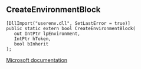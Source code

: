 ## CreateEnvironmentBlock

```
[DllImport("userenv.dll", SetLastError = true)]
public static extern bool CreateEnvironmentBlock(
   out IntPtr lpEnvironment,
   IntPtr hToken,
   bool bInherit
);
```

[Microsoft documentation](https://docs.microsoft.com/en-us/windows/win32/api/userenv/nf-userenv-createenvironmentblock)
